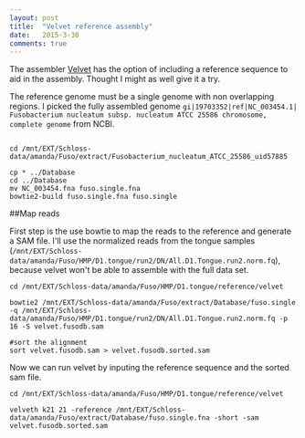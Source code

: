 ```yaml
---
layout: post
title:  "Velvet reference assembly"
date:   2015-3-30
comments: true
---
```

The assembler [Velvet](http://www.ebi.ac.uk/~zerbino/velvet/Columbus_manual.pdf) has the option of including a reference sequence to aid in the assembly. Thought I might as well give it a try. 

The reference genome must be a single genome with non overlapping regions. I picked the fully assembled genome `gi|19703352|ref|NC_003454.1| Fusobacterium nucleatum subsp. nucleatum ATCC 25586 chromosome, complete genome` from NCBI.

~~~~

cd /mnt/EXT/Schloss-data/amanda/Fuso/extract/Fusobacterium_nucleatum_ATCC_25586_uid57885

cp * ../Database
cd ../Database
mv NC_003454.fna fuso.single.fna
bowtie2-build fuso.single.fna fuso.single
~~~~


##Map reads

First step is the use bowtie to map the reads to the reference and generate a SAM file. I'll use the normalized reads from the tongue samples (`/mnt/EXT/Schloss-data/amanda/Fuso/HMP/D1.tongue/run2/DN/All.D1.Tongue.run2.norm.fq`), because velvet won't be able to assemble with the full data set.

~~~~
cd /mnt/EXT/Schloss-data/amanda/Fuso/HMP/D1.tongue/reference/velvet

bowtie2 /mnt/EXT/Schloss-data/amanda/Fuso/extract/Database/fuso.single -q /mnt/EXT/Schloss-data/amanda/Fuso/HMP/D1.tongue/run2/DN/All.D1.Tongue.run2.norm.fq -p 16 -S velvet.fusodb.sam  

#sort the alignment
sort velvet.fusodb.sam > velvet.fusodb.sorted.sam
~~~~


Now we can run velvet by inputing the reference sequence and the sorted sam file. 

~~~~
cd /mnt/EXT/Schloss-data/amanda/Fuso/HMP/D1.tongue/reference/velvet

velveth k21 21 -reference /mnt/EXT/Schloss-data/amanda/Fuso/extract/Database/fuso.single.fna -short -sam velvet.fusodb.sorted.sam

~~~~
